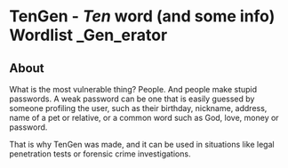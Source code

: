 # TenGen - _Ten_ word (and some info) Wordlist _Gen_erator

## About

What is the most vulnerable thing? People. And people make stupid passwords. A weak password can be one that is easily guessed by someone profiling the user, such as their birthday, nickname, address, name of a pet or relative, or a common word such as God, love, money or password.

That is why TenGen was made, and it can be used in situations like legal penetration tests or forensic crime investigations.
